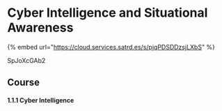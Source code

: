 # Cyber Intelligence and Situational Awareness

{% embed url="https://cloud.services.satrd.es/s/pjqPDSDDzsjLXbS" %}

SpJoXcGAb2

## Course

#### 1.1.1 Cyber Intelligence



